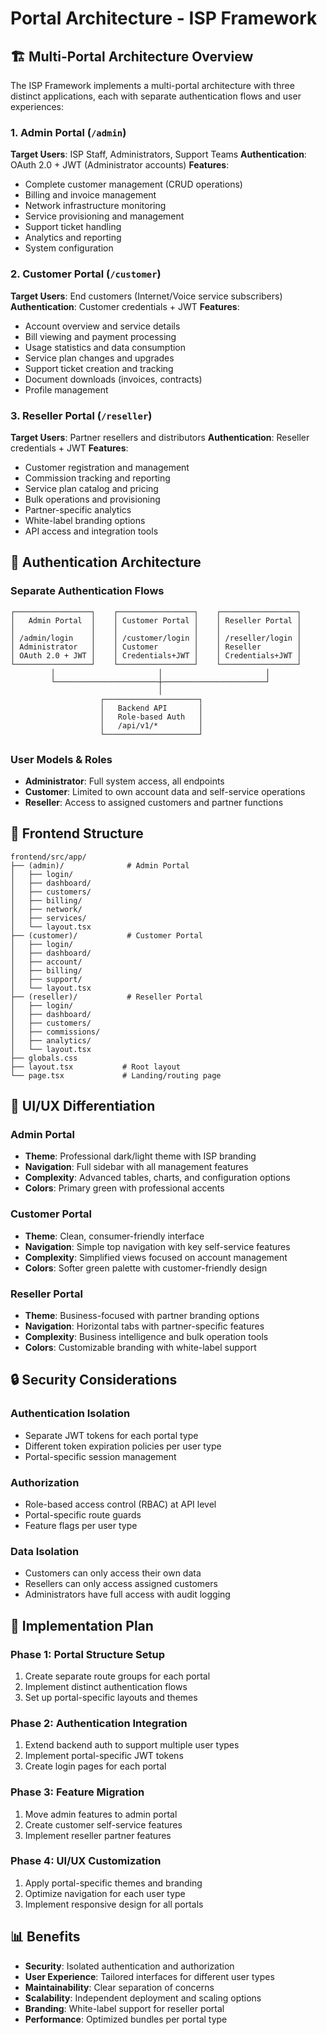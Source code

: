 # Portal Architecture - ISP Framework

## 🏗️ **Multi-Portal Architecture Overview**

The ISP Framework implements a multi-portal architecture with three distinct applications, each with separate authentication flows and user experiences:

### **1. Admin Portal** (`/admin`)
**Target Users**: ISP Staff, Administrators, Support Teams
**Authentication**: OAuth 2.0 + JWT (Administrator accounts)
**Features**:
- Complete customer management (CRUD operations)
- Billing and invoice management
- Network infrastructure monitoring
- Service provisioning and management
- Support ticket handling
- Analytics and reporting
- System configuration

### **2. Customer Portal** (`/customer`)
**Target Users**: End customers (Internet/Voice service subscribers)
**Authentication**: Customer credentials + JWT
**Features**:
- Account overview and service details
- Bill viewing and payment processing
- Usage statistics and data consumption
- Service plan changes and upgrades
- Support ticket creation and tracking
- Document downloads (invoices, contracts)
- Profile management

### **3. Reseller Portal** (`/reseller`)
**Target Users**: Partner resellers and distributors
**Authentication**: Reseller credentials + JWT
**Features**:
- Customer registration and management
- Commission tracking and reporting
- Service plan catalog and pricing
- Bulk operations and provisioning
- Partner-specific analytics
- White-label branding options
- API access and integration tools

## 🔐 **Authentication Architecture**

### **Separate Authentication Flows**
```
┌─────────────────┐    ┌─────────────────┐    ┌─────────────────┐
│   Admin Portal  │    │ Customer Portal │    │ Reseller Portal │
│                 │    │                 │    │                 │
│ /admin/login    │    │ /customer/login │    │ /reseller/login │
│ Administrator   │    │ Customer        │    │ Reseller        │
│ OAuth 2.0 + JWT │    │ Credentials+JWT │    │ Credentials+JWT │
└─────────────────┘    └─────────────────┘    └─────────────────┘
         │                       │                       │
         └───────────────────────┼───────────────────────┘
                                 │
                    ┌─────────────────────┐
                    │   Backend API       │
                    │   Role-based Auth   │
                    │   /api/v1/*         │
                    └─────────────────────┘
```

### **User Models & Roles**
- **Administrator**: Full system access, all endpoints
- **Customer**: Limited to own account data and self-service operations
- **Reseller**: Access to assigned customers and partner functions

## 📁 **Frontend Structure**

```
frontend/src/app/
├── (admin)/              # Admin Portal
│   ├── login/
│   ├── dashboard/
│   ├── customers/
│   ├── billing/
│   ├── network/
│   ├── services/
│   └── layout.tsx
├── (customer)/           # Customer Portal  
│   ├── login/
│   ├── dashboard/
│   ├── account/
│   ├── billing/
│   ├── support/
│   └── layout.tsx
├── (reseller)/           # Reseller Portal
│   ├── login/
│   ├── dashboard/
│   ├── customers/
│   ├── commissions/
│   ├── analytics/
│   └── layout.tsx
├── globals.css
├── layout.tsx           # Root layout
└── page.tsx             # Landing/routing page
```

## 🎨 **UI/UX Differentiation**

### **Admin Portal**
- **Theme**: Professional dark/light theme with ISP branding
- **Navigation**: Full sidebar with all management features
- **Complexity**: Advanced tables, charts, and configuration options
- **Colors**: Primary green with professional accents

### **Customer Portal**
- **Theme**: Clean, consumer-friendly interface
- **Navigation**: Simple top navigation with key self-service features
- **Complexity**: Simplified views focused on account management
- **Colors**: Softer green palette with customer-friendly design

### **Reseller Portal**
- **Theme**: Business-focused with partner branding options
- **Navigation**: Horizontal tabs with partner-specific features
- **Complexity**: Business intelligence and bulk operation tools
- **Colors**: Customizable branding with white-label support

## 🔒 **Security Considerations**

### **Authentication Isolation**
- Separate JWT tokens for each portal type
- Different token expiration policies per user type
- Portal-specific session management

### **Authorization**
- Role-based access control (RBAC) at API level
- Portal-specific route guards
- Feature flags per user type

### **Data Isolation**
- Customers can only access their own data
- Resellers can only access assigned customers
- Administrators have full access with audit logging

## 🚀 **Implementation Plan**

### **Phase 1: Portal Structure Setup**
1. Create separate route groups for each portal
2. Implement distinct authentication flows
3. Set up portal-specific layouts and themes

### **Phase 2: Authentication Integration**
1. Extend backend auth to support multiple user types
2. Implement portal-specific JWT tokens
3. Create login pages for each portal

### **Phase 3: Feature Migration**
1. Move admin features to admin portal
2. Create customer self-service features
3. Implement reseller partner features

### **Phase 4: UI/UX Customization**
1. Apply portal-specific themes and branding
2. Optimize navigation for each user type
3. Implement responsive design for all portals

## 📊 **Benefits**

- **Security**: Isolated authentication and authorization
- **User Experience**: Tailored interfaces for different user types
- **Maintainability**: Clear separation of concerns
- **Scalability**: Independent deployment and scaling options
- **Branding**: White-label support for reseller portal
- **Performance**: Optimized bundles per portal type
